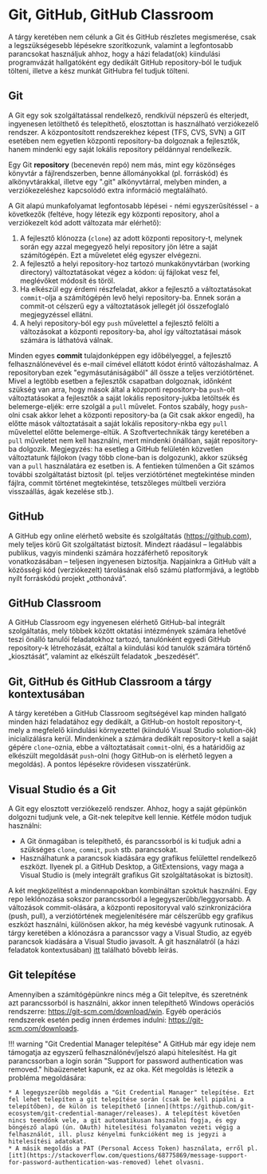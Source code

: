 # Git, GitHub, GitHub Classroom

A tárgy keretében nem célunk a Git és GitHub részletes megismerése, csak a legszükségesebb lépésekre szorítkozunk, valamint a legfontosabb parancsokat használjuk ahhoz, hogy a házi feladat(ok) kiindulási programvázát hallgatóként egy dedikált GitHub repository-ból le tudjuk tölteni, illetve a kész munkát GitHubra fel tudjuk tölteni.

## Git

A Git egy sok szolgáltatással rendelkező, rendkívül népszerű és elterjedt, ingyenesen letölthető és telepíthető, elosztottan is használható verziókezelő rendszer. A központosított rendszerekhez képest (TFS, CVS, SVN) a GIT esetében nem egyetlen központi repository-ba dolgoznak a fejlesztők, hanem mindenki egy saját lokális repository példánnyal rendelkezik.

Egy Git **repository** (becenevén repó) nem más, mint egy közönséges könyvtár a fájlrendszerben, benne állományokkal (pl. forráskód) és alkönyvtárakkal, illetve egy ".git" alkönyvtárral, melyben minden, a verziókezeléshez kapcsolódó extra információ megtalálható.

A Git alapú munkafolyamat legfontosabb lépései - némi egyszerűsítéssel - a következők (feltéve, hogy létezik egy központi repository, ahol a verziókezelt kód adott változata már elérhető):

1. A fejlesztő klónozza (`clone`) az adott központi repository-t, melynek során egy azzal megegyező helyi repository jön létre a saját számítógépén. Ezt a műveletet elég egyszer elvégezni.
2. A fejlesztő a helyi repository-hoz tartozó munkakönyvtárban (working directory) változtatásokat végez a kódon: új fájlokat vesz fel, meglévőket módosít és töröl.
3. Ha elkészül egy érdemi részfeladat, akkor a fejlesztő a változtatásokat `commit`-olja a számítógépén levő helyi repository-ba. Ennek során a commit-ot célszerű egy a változtatások jellegét jól összefoglaló megjegyzéssel ellátni.
4. A helyi repository-ból egy `push` művelettel a fejlesztő felölti a változásokat a központi repository-ba, ahol így változtatásai mások számára is láthatóvá válnak.

Minden egyes **commit** tulajdonképpen egy időbélyeggel, a fejlesztő felhasználónevével és e-mail címével ellátott kódot érintő változáshalmaz. A repositoryban ezek "egymásutániságából" áll össze a teljes verziótörténet.
Mivel a legtöbb esetben a fejlesztők csapatban dolgoznak, időnként szükség van arra, hogy mások által a központi repository-ba `push`-olt változtatásokat a fejlesztők a saját lokális repository-jukba letöltsék és belemerge-eljék: erre szolgál a `pull` művelet. Fontos szabály, hogy `push`-olni csak akkor lehet a központi repository-ba (a Git csak akkor engedi), ha előtte mások változtatásait a saját lokális repository-nkba egy `pull` művelettel előtte belemerge-eltük.
A Szoftvertechnikák tárgy keretében a `pull` műveletet nem kell használni, mert mindenki önállóan, saját repository-ba dolgozik. Megjegyzés: ha esetleg a GitHub felületén közvetlen változtatunk fájlokon (vagy több clone-ban is dolgozunk), akkor szükség van a `pull` használatára ez esetben is.
A fentieken túlmenően a Git számos további szolgáltatást biztosít (pl. teljes verziótörténet megtekintése minden fájlra, commit történet megtekintése, tetszőleges múltbeli verzióra visszaállás, ágak kezelése stb.).

## GitHub

A GitHub egy online elérhető website és szolgáltatás (https://github.com), mely teljes körű Git szolgáltatást biztosít. Mindezt ráadásul – legalábbis publikus, vagyis mindenki számára hozzáférhető repositoryk vonatkozásában – teljesen ingyenesen biztosítja. Napjainkra a GitHub vált a közösségi kód (verziókezelt) tárolásának első számú platformjává, a legtöbb nyílt forráskódú projekt „otthonává”.

## GitHub Classroom

A GitHub Classroom egy ingyenesen elérhető GitHub-bal integrált szolgáltatás, mely többek között oktatási intézmények számára lehetővé teszi önálló tanulói feladatokhoz tartozó, tanulónként egyedi GitHub repository-k létrehozását, ezáltal a kiindulási kód tanulók számára történő „kiosztását”, valamint az elkészült feladatok „beszedését”.

## Git, GitHub és GitHub Classroom a tárgy kontextusában

A tárgy keretében a GitHub Classroom segítségével kap minden hallgató minden házi feladatához egy dedikált, a GitHub-on hostolt repository-t, mely a megfelelő kiindulási környezettel (kiinduló Visual Studio solution-ök) inicializálásra kerül. Mindenkinek a számára dedikált repository-t kell a saját gépére `clone`-oznia, ebbe a változtatásait `commit`-olni, és a határidőig az elkészült megoldását `push`-olni (hogy GitHub-on is elérhető legyen a megoldás). A pontos lépésekre rövidesen visszatérünk.

## Visual Studio és a Git

A Git egy elosztott verziókezelő rendszer. Ahhoz, hogy a saját gépünkön dolgozni tudjunk vele, a Git-nek telepítve kell lennie. Kétféle módon tudjuk használni:

- A Git önmagában is telepíthető, és parancssorból is ki tudjuk adni a szükséges `clone`, `commit`, `push` stb. parancsokat.
- Használhatunk a parancsok kiadására egy grafikus felülettel rendelkező eszközt. Ilyenek pl. a GitHub Desktop, a GitExtensions, vagy maga a Visual Studio is (mely integrált grafikus Git szolgáltatásokat is biztosít).

A két megközelítést a mindennapokban kombináltan szoktuk használni. Egy repo leklónozása sokszor parancssorból a legegyszerűbb/leggyorsabb. A változások commit-olására, a központi repositoryval való szinkronizációra (push, pull), a verziótörtének megjelenítésére már célszerűbb egy grafikus eszközt használni, különösen akkor, ha még kevésbé vagyunk rutinosak. A tárgy keretében a klónozásra a parancssor vagy a Visual Studio, az egyéb parancsok kiadására a Visual Studio javasolt. A git használatról (a házi feladatok kontextusában) [itt](../hf-folyamat/index.md) található bővebb leírás.

## Git telepítése

Amennyiben a számítógépünkre nincs még a Git telepítve, és szeretnénk azt parancssorból is használni, akkor innen telepíthető Windows operációs rendszerre: https://git-scm.com/download/win. Egyéb operációs rendszerek esetén pedig innen érdemes indulni: https://git-scm.com/downloads.

!!! warning "Git Credential Manager telepítése"
    A GitHub már egy ideje nem támogatja az egyszerű felhasználónév/jelszó alapú hitelesítést. Ha git parancssorban a login során "Support for password authentication was removed." hibaüzenetet kapunk, ez az oka. Két megoldás is létezik a probléma megoldására: 
    
    * A legegyszerűbb megoldás a "Git Credential Manager" telepítése. Ezt fel lehet telepíten a git telepítése során (csak be kell pipálni a telepítőben), de külön is telepíthető [innen](https://github.com/git-ecosystem/git-credential-manager/releases). A telepítést követően nincs teendőnk vele, a git automatikusan használni fogja, és egy böngésző alapú (ún. OAuth) hitelesítési folyamaton vezeti végig a felhasználót, ill. plusz kényelmi funkcióként meg is jegyzi a hitelesítési adatokat.
    * A másik megoldás a PAT (Personal Access Token) használata, erről pl. [itt](https://stackoverflow.com/questions/68775869/message-support-for-password-authentication-was-removed) lehet olvasni.
